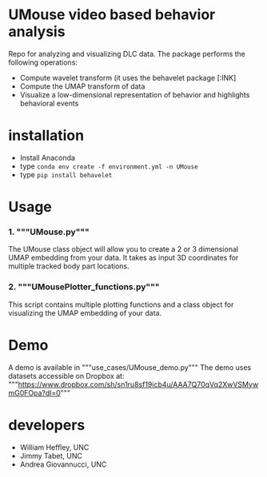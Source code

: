 # UMouse video based behavior analysis
Repo for analyzing and visualizing DLC data. The package performs the following operations:
- Compute wavelet transform (it uses the behavelet package [:INK]
- Compute the UMAP transform of data 
- Visualize a low-dimensional representation of behavior and highlights behavioral events

# installation
- Install Anaconda
- type ```conda env create -f environment.yml -n UMouse```
- type ```pip install behavelet```

# Usage

### 1. """UMouse.py"""
The UMouse class object will allow you to create a 2 or 3 dimensional UMAP embedding from your data. It takes as input 3D coordinates for multiple tracked body part locations. 

### 2. """UMousePlotter_functions.py"""
This script contains multiple plotting functions and a class object for visualizing the UMAP embedding of your data.

# Demo
A demo is available in """use_cases/UMouse_demo.py"""
The demo uses datasets accessible on Dropbox at:
"""https://www.dropbox.com/sh/sn1ru8sf19icb4u/AAA7Q70qVq2XwVSMywmG0FOpa?dl=0"""

# developers
- William Heffley, UNC
- Jimmy Tabet, UNC
- Andrea Giovannucci, UNC
 
